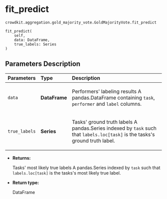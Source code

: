 # fit_predict
`crowdkit.aggregation.gold_majority_vote.GoldMajorityVote.fit_predict`

```
fit_predict(
    self,
    data: DataFrame,
    true_labels: Series
)
```

## Parameters Description

| Parameters | Type | Description |
| :----------| :----| :-----------|
`data`|**DataFrame**|<p>Performers&#x27; labeling results A pandas.DataFrame containing `task`, `performer` and `label` columns.</p>
`true_labels`|**Series**|<p>Tasks&#x27; ground truth labels A pandas.Series indexed by `task` such that `labels.loc[task]` is the tasks&#x27;s ground truth label.</p>

* **Returns:**

  Tasks' most likely true labels
A pandas.Series indexed by `task` such that `labels.loc[task]`
is the tasks's most likely true label.

* **Return type:**

  DataFrame
